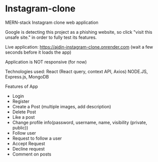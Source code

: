 # Instagram-clone
MERN-stack Instagram clone web application

Google is detecting this project as a phishing website, so click "visit this unsafe site." in order to fully test its features.

Live application: https://ajdin-instagram-clone.onrender.com
(wait a few seconds before it loads the app)

Application is NOT responsive (for now) 

Technologies used:
React (React query, context API, Axios)
NODE.JS, Express.js, MongoDB 

Features of App
- Login
- Register
- Create a Post (multiple images, add description)
- Delete Post
- Like a post
- Change profile info(password, username, name, visibility (private, public))
- Follow user
- Request to follow a user
- Accept Request
- Decline request
- Comment on posts

